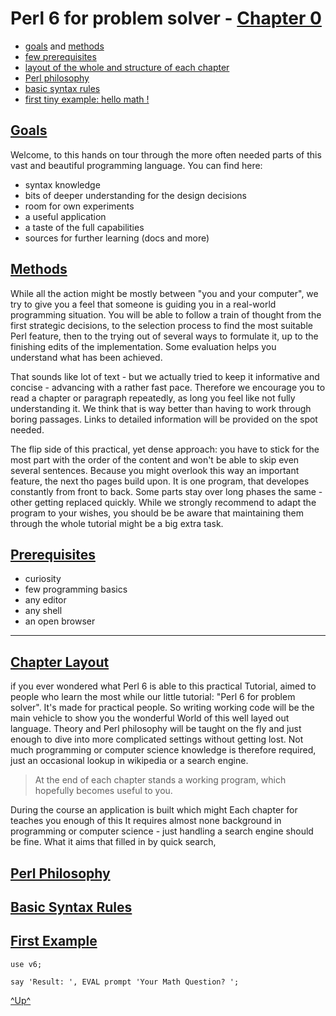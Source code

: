 

Perl 6 for problem solver - [Chapter 0](/../menu)
=========================================


   * [goals](#goals) and [methods](#methods)
   * [few prerequisites](#prerequisites)
   * [layout of the whole and structure of each chapter](#chapter-layout)
   * [Perl philosophy](#perl-philosophy)
   * [basic syntax rules](#basic-syntax-rules)
   * [first tiny example: hello math !](#first-example)



[Goals](#chapter-0)
--------------

Welcome,
to this hands on tour through the more often needed parts of this vast and beautiful
programming language. You can find here:

   - syntax knowledge
   - bits of deeper understanding for the design decisions
   - room for own experiments
   - a useful application
   - a taste of the full capabilities
   - sources for further learning (docs and more)



[Methods](#chapter-0)
-----------

While all the action might be mostly between "you and your computer", we try to give
you a feel that someone is guiding you in a real-world programming situation.
You will be able to follow a train of thought from the first strategic decisions,
to the selection process to find the most suitable Perl feature,
then to the trying out of several ways to formulate it, up to the finishing edits
of the implementation. Some evaluation helps you understand what has been achieved.

That sounds like lot of text - but we actually tried to keep it informative and concise -
advancing with a rather fast pace. Therefore we encourage you to read a chapter or
paragraph repeatedly, as long you feel like not fully understanding it. We think
that is way better than having to work through boring passages. Links to detailed
information will be provided on the spot needed.

The flip side of this practical, yet dense approach: you have to stick for the most
part with the order of the content and won't be able to skip even several sentences.
Because you might overlook this way an important feature, the next tho pages build upon.
It is one program, that developes constantly from front to back. Some parts stay
over long phases the same - other getting replaced quickly. While we strongly recommend
to adapt the program to your wishes, you should be be aware that maintaining them
through the whole tutorial might be a big extra task.



[Prerequisites](#chapter-0)
--------------------------

   - curiosity
   - few programming basics
   - any editor
   - any shell
   - an open browser

----


[Chapter Layout](#chapter-0)
--------------------------

if you ever wondered what Perl 6 is able
 to this practical Tutorial, aimed to people who learn the most while
our little tutorial: "Perl 6 for problem solver".
It's made for practical people. So writing working code will be the main vehicle
to show you the wonderful World of this well layed out language.
Theory and Perl philosophy will be taught on the fly and just enough to dive
into more complicated settings without getting lost. Not much programming or
computer science knowledge is therefore required, just an occasional 
lookup in wikipedia or a search engine.

> At the end of each chapter stands a working program,
> which hopefully becomes useful to you. 


During the course an application
is built which might 
Each chapter
for teaches you enough of this 
It requires almost none background in programming or computer science -
just handling a search engine should be fine.
What it aims that filled in by quick search,


[Perl Philosophy](#chapter-0)
--------------------------

[Basic Syntax Rules](#chapter-0)
--------------------------



[First Example](#chapter-0)
--------------------------


`use v6;`
 
`say 'Result: ', EVAL prompt 'Your Math Question? ';`



[^Up^](#chapter-0)